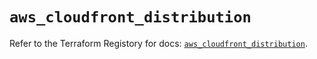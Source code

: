 # `aws_cloudfront_distribution`

Refer to the Terraform Registory for docs: [`aws_cloudfront_distribution`](https://registry.terraform.io/providers/hashicorp/aws/4.66.1/docs/resources/cloudfront_distribution).
